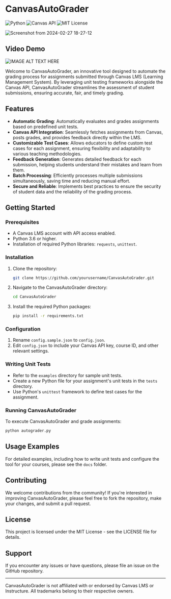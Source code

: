 # CanvasAutoGrader

![Python](https://img.shields.io/badge/python-3.6+-blue.svg)
![Canvas API](https://img.shields.io/badge/Canvas-API-blue.svg)
![MIT License](https://img.shields.io/badge/license-MIT-green.svg)

![Screenshot from 2024-02-27 18-27-12](https://github.com/s5y-ux/CanvasAutoGrader/assets/59636597/ce7262fd-5f52-4d7c-8315-07785626ffac)


## Video Demo
![IMAGE ALT TEXT HERE](https://www.youtube.com/watch?v=8viAI7NGBGY)

Welcome to CanvasAutoGrader, an innovative tool designed to automate the grading process for assignments submitted through Canvas LMS (Learning Management System). By leveraging unit testing frameworks alongside the Canvas API, CanvasAutoGrader streamlines the assessment of student submissions, ensuring accurate, fair, and timely grading.

## Features

- **Automatic Grading**: Automatically evaluates and grades assignments based on predefined unit tests.
- **Canvas API Integration**: Seamlessly fetches assignments from Canvas, posts grades, and provides feedback directly within the LMS.
- **Customizable Test Cases**: Allows educators to define custom test cases for each assignment, ensuring flexibility and adaptability to various teaching methodologies.
- **Feedback Generation**: Generates detailed feedback for each submission, helping students understand their mistakes and learn from them.
- **Batch Processing**: Efficiently processes multiple submissions simultaneously, saving time and reducing manual effort.
- **Secure and Reliable**: Implements best practices to ensure the security of student data and the reliability of the grading process.

## Getting Started

### Prerequisites

- A Canvas LMS account with API access enabled.
- Python 3.6 or higher.
- Installation of required Python libraries: `requests`, `unittest`.

### Installation

1. Clone the repository:
   ```bash
   git clone https://github.com/yourusername/CanvasAutoGrader.git
   ```

2. Navigate to the CanvasAutoGrader directory:
   ```bash
   cd CanvasAutoGrader
   ```

3. Install the required Python packages:
   ```bash
   pip install -r requirements.txt
   ```

### Configuration

1. Rename `config.sample.json` to `config.json`.
2. Edit `config.json` to include your Canvas API key, course ID, and other relevant settings.

### Writing Unit Tests

- Refer to the `examples` directory for sample unit tests.
- Create a new Python file for your assignment's unit tests in the `tests` directory.
- Use Python's `unittest` framework to define test cases for the assignment.

### Running CanvasAutoGrader

To execute CanvasAutoGrader and grade assignments:

```bash
python autograder.py
```

## Usage Examples

For detailed examples, including how to write unit tests and configure the tool for your courses, please see the `docs` folder.

## Contributing

We welcome contributions from the community! If you're interested in improving CanvasAutoGrader, please feel free to fork the repository, make your changes, and submit a pull request.

## License

This project is licensed under the MIT License - see the LICENSE file for details.

## Support

If you encounter any issues or have questions, please file an issue on the GitHub repository.

---

CanvasAutoGrader is not affiliated with or endorsed by Canvas LMS or Instructure. All trademarks belong to their respective owners.
